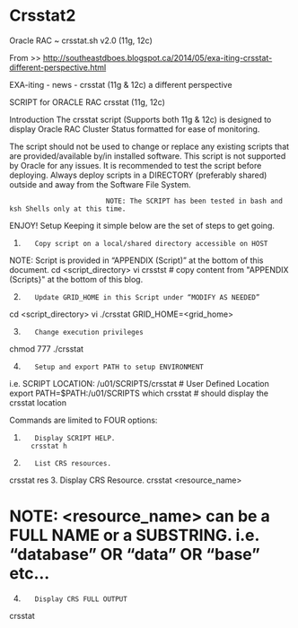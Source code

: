 Crsstat2
========

Oracle RAC ~ crsstat.sh v2.0 (11g, 12c)

From >> http://southeastdboes.blogspot.ca/2014/05/exa-iting-crsstat-different-perspective.html

 EXA-iting - news - crsstat (11g & 12c) a different perspective


SCRIPT for ORACLE RAC
crsstat (11g, 12c)


Introduction
The crsstat script (Supports both 11g & 12c) is designed to display Oracle RAC Cluster Status formatted for ease of monitoring. 

The script should not be used to change or replace any existing scripts that are provided/available by/in installed software. This script is not supported by Oracle for any issues. It is recommended to test the script before deploying. Always deploy scripts in a DIRECTORY (preferably shared) outside and away from the Software File System.

                            NOTE: The SCRIPT has been tested in bash and ksh Shells only at this time.

ENJOY!
Setup
Keeping it simple below are the set of steps to get going. 

1.        Copy script on a local/shared directory accessible on HOST
NOTE: Script is provided in “APPENDIX (Script)” at the bottom of this document.
           cd <script_directory>
           vi crsstst                                 # copy content from "APPENDIX (Scripts}" at the bottom of this blog.

2.        Update GRID_HOME in this Script under “MODIFY AS NEEDED”
cd <script_directory>
vi ./crsstat
GRID_HOME=<grid_home>

3.        Change execution privileges
chmod 777 ./crsstat

4.        Setup and export PATH to setup ENVIRONMENT
i.e. SCRIPT LOCATION:      /u01/SCRIPTS/crsstat # User Defined Location
export PATH=$PATH:/u01/SCRIPTS
which crsstat         # should display the crsstat location

Commands are limited to FOUR options:

1.        Display SCRIPT HELP.
         crsstat h
2.        List CRS resources.
crsstat res
3.        Display CRS Resource.
crsstat <resource_name>
# NOTE: <resource_name> can be a FULL NAME or a SUBSTRING. i.e. “database” OR “data” OR “base” etc…
4.        Display CRS FULL OUTPUT
crsstat

